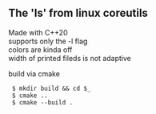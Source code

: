 ## The 'ls' from linux coreutils

Made with C++20  
supports only the -l flag  
colors are kinda off  
width of printed fileds is not adaptive  

build via cmake
```
 $ mkdir build && cd $_  
 $ cmake ..
 $ cmake --build .
 ```

